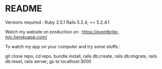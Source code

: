 # README
Versions required : Ruby 2.5.1 Rails 5.2.4, >= 5.2.4.1

Watch my website on production on : https://eventbrite-mic.herokuapp.com/

To watch my app on your computer and try some stuffs :

git clone repo, cd repo, bundle install, rails db:create, rails db:migrate, rails db:reset, rails server,
go to localhost:3000



